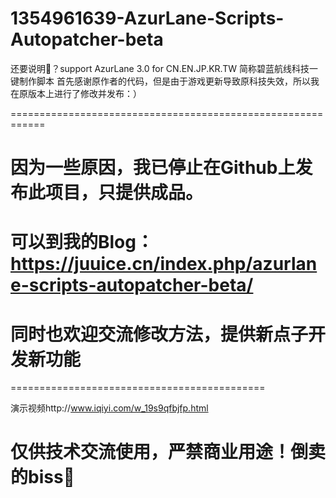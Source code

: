# 1354961639-AzurLane-Scripts-Autopatcher-beta
还要说明🐎？support AzurLane 3.0 for CN.EN.JP.KR.TW 简称碧蓝航线科技一键制作脚本
首先感谢原作者的代码，但是由于游戏更新导致原科技失效，所以我在原版本上进行了修改并发布：）

============================================================

因为一些原因，我已停止在Github上发布此项目，只提供成品。
=

可以到我的Blog：https://juuice.cn/index.php/azurlane-scripts-autopatcher-beta/  
=

同时也欢迎交流修改方法，提供新点子开发新功能
=


============================================


演示视频http://www.iqiyi.com/w_19s9qfbjfp.html

仅供技术交流使用，严禁商业用途！倒卖的biss🐎
=

